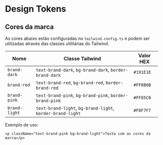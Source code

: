 # Design Tokens

## Cores da marca

As cores abaixo estão configuradas no `tailwind.config.ts` e podem ser utilizadas através das classes utilitárias do Tailwind.

| Nome        | Classe Tailwind         | Valor HEX |
|-------------|-------------------------|-----------|
| `brand-dark` | `text-brand-dark`, `bg-brand-dark`, `border-brand-dark` | `#191E1E` |
| `brand-red`  | `text-brand-red`, `bg-brand-red`, `border-brand-red`    | `#FF6B6B` |
| `brand-pink` | `text-brand-pink`, `bg-brand-pink`, `border-brand-pink` | `#FF85C0` |
| `brand-light`| `text-brand-light`, `bg-brand-light`, `border-brand-light` | `#F0F7F7` |

Exemplo de uso:

```tsx
<p className="text-brand-pink bg-brand-light">Texto com as cores da marca</p>
```
